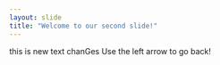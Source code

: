```yaml
---
layout: slide
title: "Welcome to our second slide!"
---
```

this is new text chanGes
Use the left arrow to go back!
